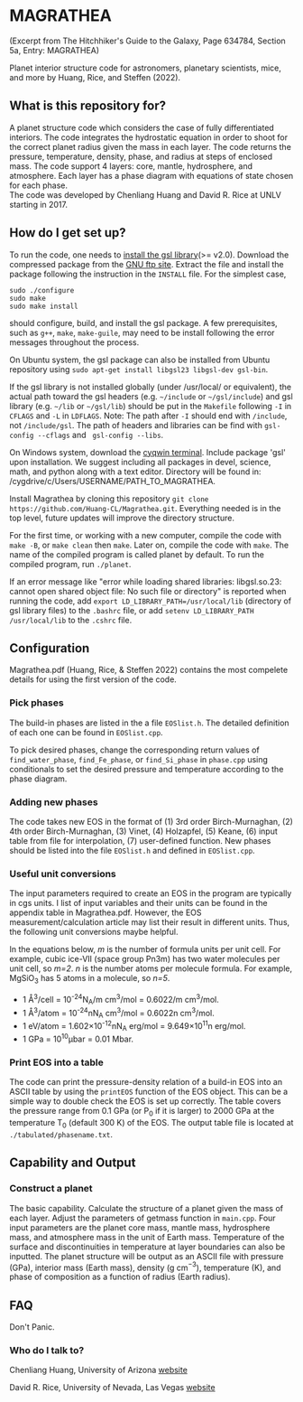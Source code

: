 # MAGRATHEA #

(Excerpt from The Hitchhiker's Guide to the Galaxy, Page 634784, Section 5a, Entry: MAGRATHEA)

Planet interior structure code for astronomers, planetary scientists, mice, and more by Huang, Rice, and Steffen (2022).


## What is this repository for? ##

A planet structure code which considers the case of fully differentiated interiors.
The code integrates the hydrostatic equation in order to shoot for the correct planet radius given the mass in each layer.
The code returns the pressure, temperature, density, phase, and radius at steps of enclosed mass.
The code support 4 layers: core, mantle, hydrosphere, and atmosphere. Each layer has a phase diagram with equations of state chosen for each phase.  
The code was developed by Chenliang Huang and David R. Rice at UNLV starting in 2017.


## How do I get set up? ##

To run the code, one needs to [install the gsl library](https://www.gnu.org/software/gsl/)(>= v2.0).  Download the compressed package from the [GNU ftp site](ftp://ftp.gnu.org/gnu/gsl/).  Extract the file and install the package following the instruction in the `INSTALL` file.  For the simplest case, 
 
    sudo ./configure
    sudo make
    sudo make install

should configure, build, and install the gsl package.  A few prerequisites, such as `g++`, `make`, `make-guile`, may need to be install following the error messages throughout the process. 

On Ubuntu system, the gsl package can also be installed from Ubuntu repository using 
`sudo apt-get install libgsl23 libgsl-dev gsl-bin`.

If the gsl library is not installed globally (under /usr/local/ or equivalent), the actual path toward the gsl headers (e.g. `~/include` or `~/gsl/include`) and gsl library (e.g. `~/lib` or `~/gsl/lib`) should be put in the `Makefile` following `-I` in `CFLAGS` and `-L` in `LDFLAGS`.  Note: The path after `-I` should end with `/include`, not `/include/gsl`.  The path of headers and libraries can be find with `gsl-config --cflags` and ` gsl-config --libs`.

On Windows system, download the [cyqwin terminal](https://www.cygwin.com/). Include package 'gsl' upon installation. We suggest including all packages in devel, science, math, and python along with a text editor. Directory will be found in: /cygdrive/c/Users/USERNAME/PATH_TO_MAGRATHEA.

Install Magrathea by cloning this repository `git clone https://github.com/Huang-CL/Magrathea.git`. Everything needed is in the top level, future updates will improve the directory structure.

For the first time, or working with a new computer, compile the code with `make -B`, or `make clean` then `make`.
Later on, compile the code with `make`.
The name of the compiled program is called planet by default.  To run the compiled program, run
`./planet`.

If an error message like "error while loading shared libraries: libgsl.so.23: cannot open shared object file: No such file or directory" is reported when running the code, add `export LD_LIBRARY_PATH=/usr/local/lib` (directory of gsl library files) to the `.bashrc` file, or add `setenv LD_LIBRARY_PATH /usr/local/lib` to the `.cshrc` file.

## Configuration ##

Magrathea.pdf (Huang, Rice, & Steffen 2022) contains the most compelete details for using the first version of the code.

### Pick phases ###

The build-in phases are listed in the a file `EOSlist.h`.  The detailed definition of each one can be found in `EOSlist.cpp`.

To pick desired phases, change the corresponding return values of `find_water_phase`, `find_Fe_phase`, or `find_Si_phase` in `phase.cpp` using conditionals to set the desired pressure and temperature according to the phase diagram.

### Adding new phases ###

The code takes new EOS in the format of (1) 3rd order Birch-Murnaghan, (2) 4th order Birch-Murnaghan, (3) Vinet, (4) Holzapfel, (5) Keane, (6) input table from file for interpolation, (7) user-defined function.
New phases should be listed into the file `EOSlist.h` and defined in `EOSlist.cpp`.

### Useful unit conversions ###

The input parameters required to create an EOS in the program are typically in cgs units.  I list of input variables and their units can be found in the appendix table in Magrathea.pdf.  However, the EOS measurement/calculation article may list their result in different units.  Thus, the following unit conversions maybe helpful.

In the equations below, *m* is the number of formula units per unit cell. For example, cubic ice-VII (space group Pn3m) has two water molecules per unit cell, so *m=2*.
*n* is the number atoms per molecule formula. For example, MgSiO<sub>3</sub> has 5 atoms in a molecule, so *n=5*.


* 1 &#8491;<sup>3</sup>/cell = 10<sup>-24</sup>N<sub>A</sub>/m cm<sup>3</sup>/mol = 0.6022/m cm<sup>3</sup>/mol.
* 1 &#8491;<sup>3</sup>/atom = 10<sup>-24</sup>nN<sub>A</sub> cm<sup>3</sup>/mol = 0.6022n cm<sup>3</sup>/mol.
* 1 eV/atom = 1.602&times;10<sup>-12</sup>nN<sub>A</sub> erg/mol = 9.649&times;10<sup>11</sup>n erg/mol. 
* 1 GPa = 10<sup>10</sup>&micro;bar = 0.01 Mbar.

### Print EOS into a table ###

The code can print the pressure-density relation of a build-in EOS into an ASCII table by using the `printEOS` function of the EOS object. This can be a simple way to double check the EOS is set up correctly. The table covers the pressure range from 0.1 GPa (or P<sub>0</sub> if it is larger) to 2000 GPa at the temperature T<sub>0</sub> (default 300 K) of the EOS. The output table file is located at `./tabulated/phasename.txt`.

## Capability and Output ##

### Construct a planet ###
The basic capability. Calculate the structure of a planet given the mass of each layer.
Adjust the parameters of getmass function in `main.cpp`.  Four input parameters are the planet core mass, mantle mass, hydrosphere mass, and atmosphere mass in the unit of Earth mass. Temperature of the surface and discontinuities in temperature at layer boundaries can also be inputted.
The planet structure will be output as an ASCII file with pressure (GPa), interior mass (Earth mass), density (g cm$^{-3}$), temperature (K), and phase of composition as a function of radius (Earth radius).


## FAQ ##
Don't Panic.


### Who do I talk to? ###

Chenliang Huang, University of Arizona [website](https://www.lpl.arizona.edu/~huangcl/)

David R. Rice, University of Nevada, Las Vegas [website](https://www.physics.unlv.edu/~drice986/)
